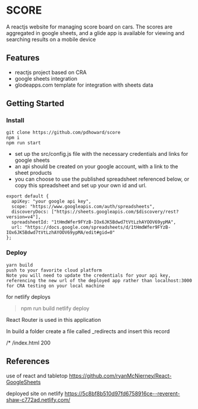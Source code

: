 # SCORE

A reactjs website for managing score board on cars. The scores are aggregated in google sheets, and a glide app is available for viewing and searching results on a mobile device

## Features

- reactjs project based on CRA
- google sheets integration
- glodeapps.com template for integration with sheets data

## Getting Started

### Install

```
git clone https://github.com/pdhoward/score
npm i
npm run start
```
- set up the src/config.js file with the necessary credentials and links for google sheets
- an api should be created on your google account, with a link to the sheet products
- you can choose to use the published spreadsheet referenced below, or copy this spreadsheet and set up your own id and url. 

```
export default {
  apiKey: "your google api key",  
  scope: "https://www.googleapis.com/auth/spreadsheets",
  discoveryDocs: ["https://sheets.googleapis.com/$discovery/rest?version=v4"],  
  spreadsheetId: "1tHmdWfer9FYzB-IOx6JK5Bdwd7tVtLzhAYOOV69ypMA",
  url: "https://docs.google.com/spreadsheets/d/1tHmdWfer9FYzB-IOx6JK5Bdwd7tVtLzhAYOOV69ypMA/edit#gid=0"
};
```

### Deploy

 ```
 yarn build
 push to your favorite cloud platform
 Note you will need to update the credentials for your api key, referencing the new url of the deployed app rather than localhost:3000 for CRA testing on your local machine
 ```
 for netlify deploys
 > npm run build
 > netlify deploy

 React Router is used in this application

 In build a folder create a file called _redirects and insert this record

 /*    /index.html  200

 ## References
 use of react and tabletop
 https://github.com/ryanMcNierney/React-GoogleSheets

 deployed site on netlify
 https://5c8bf8b510d97fd6758916ce--reverent-shaw-c772ad.netlify.com/

 




